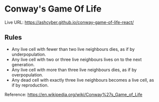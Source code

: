 # Conway's Game Of Life 

Live URL: https://ashcyber.github.io/conway-game-of-life-react/

## Rules 
- Any live cell with fewer than two live neighbours dies, as if by underpopulation.
- Any live cell with two or three live neighbours lives on to the next generation.
- Any live cell with more than three live neighbours dies, as if by overpopulation.
- Any dead cell with exactly three live neighbours becomes a live cell, as if by reproduction.

Reference: https://en.wikipedia.org/wiki/Conway%27s_Game_of_Life 
